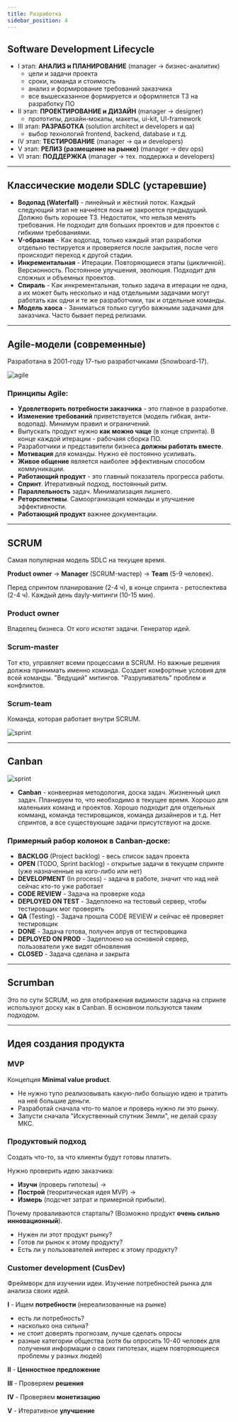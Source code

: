 ```yaml
---
title: Разработка
sidebar_position: 4
---
```


## Software Development Lifecycle

- I этап: **АНАЛИЗ и ПЛАНИРОВАНИЕ** (manager -> бизнес-аналитик)
  * цели и задачи проекта
  * сроки, команда и стоимость
  * анализ и формирование требований заказчика
  * все вышесказанное формируется и оформляется ТЗ на разработку ПО
- II этап: **ПРОЕКТИРОВАНИЕ и ДИЗАЙН**  (manager -> designer)
  * прототипы, дизайн-мокапы, макеты, ui-kit, UI-framework
- III этап: **РАЗРАБОТКА** (solution architect и developers и qa)
  * выбор технологий frontend, backend, database и т.д.
- IV этап: **ТЕСТИРОВАНИЕ** (manager -> qa и developers)
- V этап: **РЕЛИЗ (размещение на рынке)** (manager -> dev ops)
- VI этап: **ПОДДЕРЖКА** (manager -> тех. поддержка и developers)

***

## Классические модели SDLC (устаревшие)

- **Водопад (Waterfall)** - линейный и жёсткий поток. Каждый следующий этап не начнётся пока не закроется предыдущий. Должно быть хорошее ТЗ. Недостаток, что нельзя менять требования. Не подходит для больших проектов и для проектов с гибкими требованиями.
- **V-образная** - Как водопад, только каждый этап разработки отдельно тестируется и проверяется после закрытия, после чего происходит переход к другой стадии.
- **Инкрементальная** - Итерации. Повторяющиеся этапы (цикличной). Версионность. Постоянное улучшения, эволюция. Подходит для сложных и объемных проектов.
- **Спираль** - Как инкрементальная, только задача в итерации не одна, а их может быть несколько и над отдельными задачами могут работать как одни и те же разработчики, так и отдельные команды.
- **Модель хаоса** - Заниматься только сугубо важными задачами для заказчика. Часто бывает перед релизами.

***

## Agile-модели (современные)

Разработана в 2001-году 17-тью разработчиками (Snowboard-17). 

![agile](/img/qa/agile.png)

### Принципы Agile:

- **Удовлетворить потребности заказчика** - это главное в разработке.
- **Изменение требований** приветствуется (модель гибкая, анти-водопад). Минимум правил и ограничений.
- Выпускать продукт нужно **как можно чаще** (в конце спринта). В конце каждой итерации - рабочаяя сборка ПО.
- Разработчики и представители бизнеса **должны работать вместе**.
- **Мотивация** для команды. Нужно её постоянно усиливать.
- **Живое общение** является наиболее эффективным способом коммуникации.
- **Работающий продукт** - это главный показатель прогресса работы.
- **Спринт**. Итеративный подход, постоянный ритм.
- **Параллельность** задач. Минимализация лишнего.
- **Реторспективы**. Самоорганизация команды и улучшение эффективности.
- **Работающий продукт** важнее документации.

***

## SCRUM

Самая популярная модель SDLC на текущее время.

**Product owner** -> **Manager** (SCRUM-мастер) -> **Team** (5-9 человек).

Перед спринтом планирование (2-4 ч), в конце спринта - ретоспектива (2-4 ч). Каждый день dayly-митинги (10-15 мин).

### Product owner

Владелец бизнеса. От кого исхотят задачи. Генератор идей.

### Scrum-master

Тот кто, управляет всеми процессами в SCRUM. Но важные решения должна принимать именно команда. Создает комфортные условия для всей команды. "Ведущий" митингов. "Разруливатель" проблем и конфликтов.

### Scrum-team

Команда, которая работает внутри SCRUM.

![sprint](/img/qa/sprint.png)

***

## Canban

![sprint](/img/qa/canban.png)

- **Canban** - конвеерная методология, доска задач. Жизненный цикл задач. Планируем то, что необходимо в текущее время. Хорошо для маленьких команд и проектов. Хорошо подходит для отдельных комманд, команда тестировщиков, команда дизайнеров и т.д. Нет спринтов, а все существующие задачи присутствуют на доске.

### Примерный рабор колонок в Canban-доске:

* **BACKLOG** (Project backlog) - весь список задач проекта
* **OPEN** (TODO, Sprint backlog) - открытые задачи в текущем спринте (уже назначенные на кого-либо или нет)
* **DEVELOPMENT** (In process) - задача в работе, значит что над ней сейчас кто-то уже работает
* **CODE REVIEW** - Задача на проверке кода
* **DEPLOYED ON TEST** - Задеплоено на тестовый сервер, чтобы тестировщик мог проверять
* **QA** (Testing) - Задача прошла CODE REVIEW и сейчас её проверяет тестировщик
* **DONE** - Задача готова, получен апрув от тестировщика
* **DEPLOYED ON PROD** - Задеплоено на основной сервер, пользователи уже видят обновления
* **CLOSED** - Задача сделана и закрыта

***

## Scrumban

Это по сути SCRUM, но для отображения видимости задача на спринте используют доску как в Canban. В основном пользуются таким подходом.

***

## Идея создания продукта

### MVP

Концепция **Minimal value product**.

- Не нужно тупо реализовывать какую-либо большую идею и тратить на неё большие деньги.
- Разработай сначала что-то малое и проверь нужно ли это рынку.
- Запусти сначала "Искуственный спутник Земли", не делай сразу МКС.

### Продуктовый подход

Создать что-то, за что клиенты будут готовы платить.

Нужно проверить идею заказчика: 
- **Изучи** (проверь гипотезы) -> 
- **Построй** (теоритическая идея MVP) -> 
- **Измерь** (подсчет затрат и примерной прибыли).

Почему проваливаются стартапы? (Возможно продукт **очень сильно инновационный**).

- Нужен ли этот продукт рынку?
- Готов ли рынок к этому продукту?
- Есть ли у пользователей интерес к этому продукту?

### Customer development (CusDev)

Фреймворк для изучении идеи. Изучение потребностей рынка для анализа своих идей. 

**I** - Ищем **потребности** (нереализованные на рынке)

- есть ли потребность?
- насколько она сильна?
- не стоит доверять прогнозам, лучше сделать опросы
- разные категории общества (хотя бы опросить 10-40 человек для получения информации о своих гипотезах, ищем повторяющиеся проблемы у разных людей)

**II** - **Ценностное предложение**

**III** - Проверяем **решения**

**IV** - Проверяем **монетизацию**

**V** - Итеративное **улучшение**
